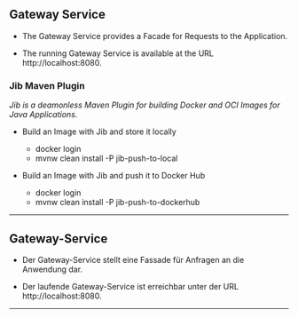 ## Gateway Service

* The Gateway Service provides a Facade for Requests to the Application.

* The running Gateway Service is available at the URL http://localhost:8080.

### Jib Maven Plugin

*Jib is a deamonless Maven Plugin for building Docker and OCI Images for Java Applications.*

* Build an Image with Jib and store it locally
    * docker login
    * mvnw clean install -P jib-push-to-local

* Build an Image with Jib and push it to Docker Hub
    * docker login
    * mvnw clean install -P jib-push-to-dockerhub
___

## Gateway-Service

* Der Gateway-Service stellt eine Fassade für Anfragen an die Anwendung dar.
  
* Der laufende Gateway-Service ist erreichbar unter der URL http://localhost:8080.
___
